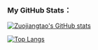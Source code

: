 ### My GitHub Stats：

[![Zuojiangtao's GitHub stats](https://github-readme-stats.vercel.app/api?username=bosombaby&count_private=true&show_icons=true)](https://github.com/Zuojiangtao/github-readme-stats)

[![Top Langs](https://github-readme-stats.vercel.app/api/top-langs/?username=bosombaby&layout=compact)](https://github.com/Zuojiangtao/github-readme-stats) 

